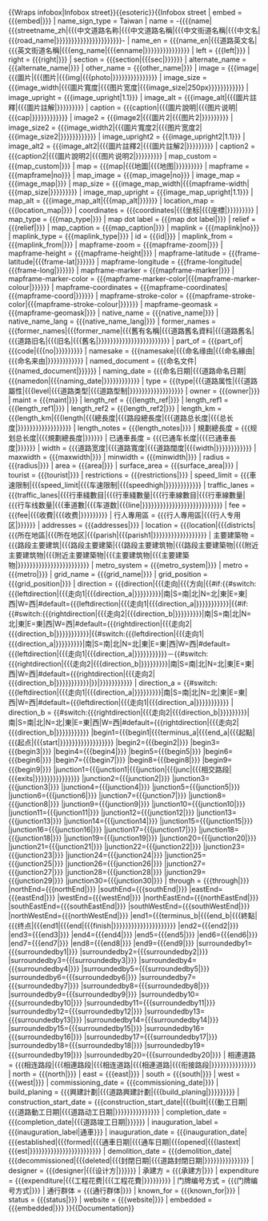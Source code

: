 <noinclude>{{Wraps infobox|Infobox street}}{{esoteric}}</noinclude>{{Infobox street
| embed = {{{embed|}}}
| name_sign_type = Taiwan
| name = -{{{{name|{{{streetname_zh|{{{中文道路名称|{{{中文道路名稱|{{{中文街道名稱|{{{中文名|{{{road_name|}}}}}}}}}}}}}}}}}}}}}}-
| name_en = {{{name_en|{{{道路英文名|{{{英文街道名稱|{{{eng_name|{{{enname|}}}}}}}}}}}}}}}
| left = {{{left|}}}
| right = {{{right|}}}
| section = {{{section|{{{sec|}}}}}}
| alternate_name = {{{alternate_name|}}}
| other_name = {{{other_name|}}}
| image = {{{image|{{{圖片|{{{图片|{{{img|{{{photo|}}}}}}}}}}}}}}}
| image_size = {{{image_width|{{{圖片寬度|{{{图片宽度|{{{image_size|250px}}}}}}}}}}}}
| image_upright = {{{image_upright|1.1}}}
| image_alt = {{{image_alt|{{{圖片註釋|{{{圖片註解|}}}}}}}}}
| caption = {{{caption|{{{圖片說明|{{{图片说明|{{{cap|}}}}}}}}}}}}
| image2 = {{{image2|{{{圖片2|{{{图片2|}}}}}}}}}
| image_size2 = {{{image_width2|{{{圖片寬度2|{{{图片宽度2|{{{image_size2|}}}}}}}}}}}}
| image_upright2 = {{{image_upright2|1.1}}}
| image_alt2 = {{{image_alt2|{{{圖片註釋2|{{{圖片註解2|}}}}}}}}}
| caption2 = {{{caption2|{{{圖片說明2|{{{图片说明2|}}}}}}}}}
| map_custom = {{{map_custom|}}}
| map = {{{map|{{{地圖|{{{地图|}}}}}}}}}
| mapframe = {{{mapframe|no}}}
| map_image = {{{map_image|no}}}
| image_map = {{{image_map|}}}
| map_size = {{{image_map_width|{{{mapframe-width|{{{map_size|}}}}}}}}}
| image_map_upright = {{{image_map_upright|1.1}}}
| map_alt = {{{image_map_alt|{{{map_alt|}}}}}}
| location_map = {{{location_map|}}}
| coordinates = {{{coordinates|{{{坐标|{{{座標|}}}}}}}}}
| map_type = {{{map_type|}}}
| map dot label = {{{map dot label|}}}
| relief  = {{{relief|}}}
| map_caption = {{{map_caption|}}}
| maplink = {{{maplink|no}}}
| maplink_type = {{{maplink_type|}}}
| id = {{{id|}}}
| maplink_from = {{{maplink_from|}}}
| mapframe-zoom = {{{mapframe-zoom|}}}
| mapframe-height = {{{mapframe-height|}}}
| mapframe-latitude = {{{frame-latitude|{{{frame-lat|}}}}}}
| mapframe-longitude = {{{frame-longitude|{{{frame-long|}}}}}}
| mapframe-marker = {{{mapframe-marker|}}}
| mapframe-marker-color = {{{mapframe-marker-color|{{{mapframe-marker-colour|}}}}}}
| mapframe-coordinates = {{{mapframe-coordinates|{{{mapframe-coord|}}}}}}
| mapframe-stroke-color = {{{mapframe-stroke-color|{{{mapframe-stroke-colour|}}}}}}
| mapframe-geomask = {{{mapframe-geomask|}}}
| native_name = {{{native_name|}}}
| native_name_lang = {{{native_name_lang|}}}
| former_names = {{{former_names|{{{former_name|{{{舊有名稱|{{{道路舊名資料|{{{道路舊名|{{{道路旧名|{{{旧名|{{{舊名|}}}}}}}}}}}}}}}}}}}}}}}}
| part_of = {{{part_of|{{{code|{{{no|}}}}}}}}}
| namesake = {{{namesake|{{{命名缘由|{{{命名緣由|{{{命名来由|}}}}}}}}}}}}
| named_document = {{{命名文件|{{{named_document|}}}}}}
| naming_date = {{{命名日期|{{{道路命名日期|{{{namedon|{{{naming_date|}}}}}}}}}}}}
| type = {{{type|{{{道路属性|{{{道路屬性|{{{level|{{{道路类型|{{{道路型制|}}}}}}}}}}}}}}}}}}
| owner = {{{owner|}}}
| maint = {{{maint|}}}
| length_ref = {{{length_ref|}}}
| length_ref1 = {{{length_ref1|}}}
| length_ref2 = {{{length_ref2|}}}
| length_km = {{{length_km|{{{length|{{{總長度|{{{路段總長度|{{{道路总长度|{{{总长度|}}}}}}}}}}}}}}}}}}
| length_notes = {{{length_notes|}}}
| 規劃總長度 = {{{规划总长度|{{{規劃總長度|}}}}}}
| 已通車長度 = {{{已通车长度|{{{已通車長度|}}}}}}
| width = {{{道路宽度|{{{道路寬度|{{{道路闊度|{{{width|}}}}}}}}}}}}
| maxwidth = {{{maxwidth|}}}
| minwidth = {{{minwidth|}}}
| radius = {{{radius|}}}
| area = {{{area|}}}
| surface_area = {{{surface_area|}}}
| tourist = {{{tourist|}}}
| restrictions = {{{restrictions|}}}
| speed_limit = {{{車速限制|{{{speed_limit|{{{车速限制|{{{speedhigh|}}}}}}}}}}}}
| traffic_lanes = {{{traffic_lanes|{{{行車綫數目|{{{行車綫數量|{{{行車線數目|{{{行車線數量|{{{行车线数量|{{{車道數|{{{车道数|{{{line|}}}}}}}}}}}}}}}}}}}}}}}}}}}
| fee = {{{fee|{{{收費|{{{收费|}}}}}}}}}
| 行人專用區 = {{{行人專用區|{{{行人专用区|}}}}}}
| addresses = {{{addresses|}}}
| location = {{{location|{{{districts|{{{所在地區|{{{所在地区|{{{parish|{{{parish1|}}}}}}}}}}}}}}}}}}
| 主要建築物 = {{{路段主要建筑|{{{路段主要建築|{{{路段主要建筑物|{{{路段主要建築物|{{{附近主要建筑物|{{{附近主要建築物|{{{主要建筑物|{{{主要建築物|}}}}}}}}}}}}}}}}}}}}}}}}
| metro_system = {{{metro_system|}}}
| metro = {{{metro|}}}
| grid_name = {{{grid_name|}}}
| grid_position = {{{grid_position|}}}
| direction = {{{direction|{{{走向|{{{方向|{{#if:{{#switch:{{{leftdirection|{{{走向1|{{{direction_a|}}}}}}}}}|南|S=南|北|N=北|東|E=東|西|W=西|#default={{{leftdirection|{{{走向1|{{{direction_a|}}}}}}}}}}}|{{#if:{{#switch:{{{rightdirection|{{{走向2|{{{direction_b|}}}}}}}}}|南|S=南|北|N=北|東|E=東|西|W=西|#default={{{rightdirection|{{{走向2|{{{direction_b|}}}}}}}}}}}|{{#switch:{{{leftdirection|{{{走向1|{{{direction_a|}}}}}}}}}|南|S=南|北|N=北|東|E=東|西|W=西|#default={{{leftdirection|{{{走向1|{{{direction_a|}}}}}}}}}}}－{{#switch:{{{rightdirection|{{{走向2|{{{direction_b|}}}}}}}}}|南|S=南|北|N=北|東|E=東|西|W=西|#default={{{rightdirection|{{{走向2|{{{direction_b|}}}}}}}}}}}|}}|}}}}}}}}}}}
| direction_a = {{#switch:{{{leftdirection|{{{走向1|{{{direction_a|}}}}}}}}}|南|S=南|北|N=北|東|E=東|西|W=西|#default={{{leftdirection|{{{走向1|{{{direction_a|}}}}}}}}}}}
| direction_b = {{#switch:{{{rightdirection|{{{走向2|{{{direction_b|}}}}}}}}}|南|S=南|北|N=北|東|E=東|西|W=西|#default={{{rightdirection|{{{走向2|{{{direction_b|}}}}}}}}}}}
|begin1={{{begin1|{{{terminus_a|{{{end_a|{{{起點|{{{起点|{{{start|}}}}}}}}}}}}}}}}}}
|begin2={{{begin2|}}}
|begin3={{{begin3|}}}
|begin4={{{begin4|}}}
|begin5={{{begin5|}}}
|begin6={{{begin6|}}}
|begin7={{{begin7|}}}
|begin8={{{begin8|}}}
|begin9={{{begin9|}}}
|junction1={{{junction1|{{{junction|{{{junc|{{{相交路段|{{{exits|}}}}}}}}}}}}}}}
|junction2={{{junction2|}}}
|junction3={{{junction3|}}}
|junction4={{{junction4|}}}
|junction5={{{junction5|}}}
|junction6={{{junction6|}}}
|junction7={{{junction7|}}}
|junction8={{{junction8|}}}
|junction9={{{junction9|}}}
|junction10={{{junction10|}}}
|junction11={{{junction11|}}}
|junction12={{{junction12|}}}
|junction13={{{junction13|}}}
|junction14={{{junction14|}}}
|junction15={{{junction15|}}}
|junction16={{{junction16|}}}
|junction17={{{junction17|}}}
|junction18={{{junction18|}}}
|junction19={{{junction19|}}}
|junction20={{{junction20|}}}
|junction21={{{junction21|}}}
|junction22={{{junction22|}}}
|junction23={{{junction23|}}}
|junction24={{{junction24|}}}
|junction25={{{junction25|}}}
|junction26={{{junction26|}}}
|junction27={{{junction27|}}}
|junction28={{{junction28|}}}
|junction29={{{junction29|}}}
|junction30={{{junction30|}}}
| through = {{{through|}}}
|northEnd={{{northEnd|}}}
|southEnd={{{southEnd|}}}
|eastEnd={{{eastEnd|}}}
|westEnd={{{westEnd|}}}
|northEastEnd={{{northEastEnd|}}}
|southEastEnd={{{southEastEnd|}}}
|southWestEnd={{{southWestEnd|}}}
|northWestEnd={{{northWestEnd|}}}
|end1={{{terminus_b|{{{end_b|{{{終點|{{{终点|{{{end1|{{{end|{{{finish|}}}}}}}}}}}}}}}}}}}}}
|end2={{{end2|}}}
|end3={{{end3|}}}
|end4={{{end4|}}}
|end5={{{end5|}}}
|end6={{{end6|}}}
|end7={{{end7|}}}
|end8={{{end8|}}}
|end9={{{end9|}}}
|surroundedby1={{{surroundedby1|}}}
|surroundedby2={{{surroundedby2|}}}
|surroundedby3={{{surroundedby3|}}}
|surroundedby4={{{surroundedby4|}}}
|surroundedby5={{{surroundedby5|}}}
|surroundedby6={{{surroundedby6|}}}
|surroundedby7={{{surroundedby7|}}}
|surroundedby8={{{surroundedby8|}}}
|surroundedby9={{{surroundedby9|}}}
|surroundedby10={{{surroundedby10|}}}
|surroundedby11={{{surroundedby11|}}}
|surroundedby12={{{surroundedby12|}}}
|surroundedby13={{{surroundedby13|}}}
|surroundedby14={{{surroundedby14|}}}
|surroundedby15={{{surroundedby15|}}}
|surroundedby16={{{surroundedby16|}}}
|surroundedby17={{{surroundedby17|}}}
|surroundedby18={{{surroundedby18|}}}
|surroundedby19={{{surroundedby19|}}}
|surroundedby20={{{surroundedby20|}}}
| 相連道路 = {{{相连路段|{{{相連路段|{{{相连道路|{{{相連道路|{{{衔接路段|}}}}}}}}}}}}}}}
| north = {{{north|}}}
| east = {{{east|}}}
| south = {{{south|}}}
| west = {{{west|}}}
| commissioning_date = {{{commissioning_date|}}}
| build_planing = {{{興建計劃|{{{道路興建計劃|{{{build_planing|}}}}}}}}}
| construction_start_date = {{{construction_start_date|{{{built|{{{動工日期|{{{道路動工日期|{{{道路动工日期|}}}}}}}}}}}}}}}
| completion_date = {{{completion_date|{{{道路竣工日期|}}}}}}
| inauguration_label = {{{inauguration_label|通車}}}
| inauguration_date = {{{inauguration_date|{{{established|{{{formed|{{{通車日期|{{{通车日期|{{{opened|{{{lastext|{{{est|}}}}}}}}}}}}}}}}}}}}}}}}
| demolition_date = {{{demolition_date|{{{decommissioned|{{{deleted|{{{封閉日期|{{{道路封閉日期|}}}}}}}}}}}}}}}
| designer = {{{designer|{{{设计方|}}}}}}
| 承建方 = {{{承建方|}}}
| expenditure = {{{expenditure|{{{工程花费|{{{工程花費|}}}}}}}}}
| 门牌编号方式 = {{{门牌编号方式|}}}
| 通行群体 = {{{通行群体|}}}
| known_for = {{{known_for|}}}
| status = {{{status|}}}
| website = {{{website|}}}
| embedded = {{{embedded|}}}
}}<noinclude>{{Documentation}}</noinclude>